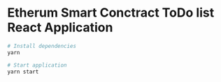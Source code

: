 # Etherum Smart Conctract ToDo list React Application

```bash
# Install dependencies
yarn

# Start application
yarn start
```
